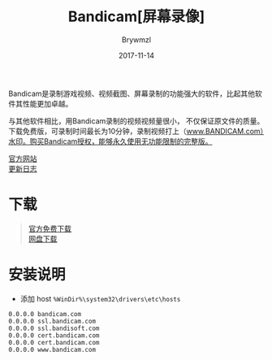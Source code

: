 ﻿---
layout:     post
title:      Bandicam[屏幕录像]
date:       2017-11-14
author:     Brywmzl
tags: [Bandicam,屏幕录像]
---
Bandicam是录制游戏视频、视频截图、屏幕录制的功能强大的软件，比起其他软件其性能更加卓越。 

<!--more-->

与其他软件相比，用Bandicam录制的视频视频量很小， 不仅保证原文件的质量。下载免费版，可录制时间最长为10分钟，录制视频打上（www.BANDICAM.com）水印。购买Bandicam授权，能够永久使用无功能限制的完整版。 

[官方网站](https://www.bandicam.com)  
[更新日志](http://bandicam.com/downloads/version_history)  

# 下载  
> [官方免费下载](https://www.bandicam.com/cn/downloads/ing/)  
> [网盘下载](http://pan.baidu.com/s/1dEFY5A5)  

# 安装说明

* 添加 host `%WinDir%\system32\drivers\etc\hosts`
```
0.0.0.0 bandicam.com
0.0.0.0 ssl.bandicam.com
0.0.0.0 ssl.bandisoft.com
0.0.0.0 cert.bandicam.com
0.0.0.0 cert.bandicam.com
0.0.0.0 www.bandicam.com
```